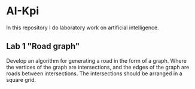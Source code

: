# AI-Kpi

In this repository I do laboratory work on artificial intelligence.

## Lab 1 "Road graph"

Develop an algorithm for generating a road in the form of a graph. Where the vertices of the graph are intersections, and the edges of the graph are roads between intersections. The intersections should be arranged in a square grid.
